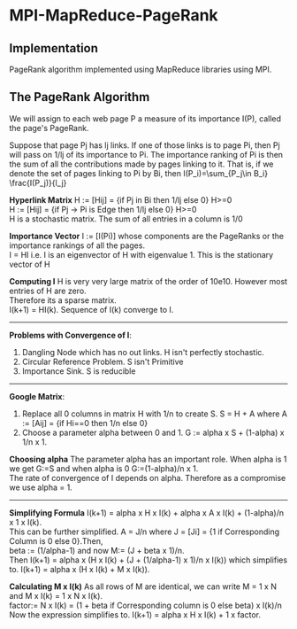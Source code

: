 MPI-MapReduce-PageRank
====================

Implementation
--------------

PageRank algorithm implemented using MapReduce libraries using MPI.

The PageRank Algorithm
---------------------

We will assign to each web page P a measure of its importance I(P), called the page's PageRank.

Suppose that page Pj has lj links. If one of those links is to page Pi, then Pj will pass on 1/lj of its importance to
Pi. The importance ranking of Pi is then the sum of all the contributions made by pages linking to it. That is, if we
denote the set of pages linking to Pi by Bi, then I(P_i)=\sum_{P_j\in B_i} \frac{I(P_j)}{l_j}  

**Hyperlink Matrix**
H := [Hij] = {if Pj in Bi then 1/lj else 0} H>=0  
H := [Hij] = {if Pj -> Pi is Edge then 1/lj else 0} H>=0  
H is a stochastic matrix. The sum of all entries in a column is 1/0

**Importance Vector**
I := [I(Pi)] whose components are the PageRanks or the importance rankings of all the pages.  
I = HI i.e. I is an eigenvector of H with eigenvalue 1. This is the stationary vector of H

**Computing I**
H is very very large matrix of the order of 10e10. However most entries of H are zero.  
Therefore its a sparse matrix.  
I(k+1) = HI(k). Sequence of I(k) converge to I.

-----
**Problems with Convergence of I**:

1. Dangling Node which has no out links. H isn't perfectly stochastic.
2. Circular Reference Problem. S isn't Primitive
3. Importance Sink. S is reducible

-----
**Google Matrix**:

1. Replace all 0 columns in matrix H with 1/n to create S.  S = H + A where A := [Aij] = {if Hi==0 then 1/n else 0}
2. Choose a parameter alpha between 0 and 1.  G := alpha x S + (1-alpha) x 1/n x 1.

**Choosing alpha**
The parameter alpha has an important role. When alpha is 1 we get G:=S and when alpha is 0 G:=(1-alpha)/n x 1.  
The rate of convergence of I depends on alpha. Therefore as a compromise we use alpha = 1.

-----
**Simplifying Formula**
I(k+1) = alpha x H x I(k) + alpha x A x I(k) + (1-alpha)/n x 1 x I(k).  
This can be further simplified. A = J/n where J = [Ji] = {1 if Corresponding Column is 0 else 0}.Then,  
beta := (1/alpha-1) and now M:= (J + beta x 1)/n.  
Then I(k+1) = alpha x (H x I(k) + (J + (1/alpha-1) x 1)/n x I(k)) which simplifies to.
I(k+1) = alpha x (H x I(k) + M x I(k)).  

**Calculating M x I(k)**
As all rows of M are identical, we can write M = 1 x N and M x I(k) = 1 x N x I(k).  
factor:= N x I(k) = (1 + beta if Corresponding column is 0 else beta) x I(k)/n
Now the expression simplifies to.
I(k+1) = alpha x H x I(k) + 1 x factor.  
